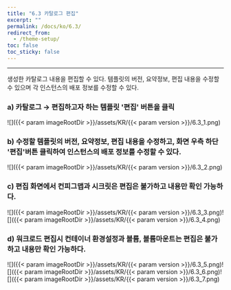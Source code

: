 ```yaml
---
title: "6.3 카탈로그 편집"
excerpt: ""
permalink: /docs/ko/6.3/
redirect_from:
  - /theme-setup/
toc: false
toc_sticky: false
---
```


---
생성한 카탈로그 내용을 편집할 수 있다. 템플릿의 버전, 요약정보, 편집 내용을 수정할 수 있으며 각 인스턴스의 배포 정보를 수정할 수 있다.

### a\) 카탈로그 → 편집하고자 하는 템플릿 '편집' 버튼을 클릭
![]({{< param imageRootDir >}}/assets/KR/{{< param version >}}/6.3_1.png)

### b\) 수정할 템플릿의 버전, 요약정보, 편집 내용을 수정하고, 화면 우측 하단 '편집'버튼 클릭하여 인스턴스의 배포 정보를 수정할 수 있다.
![]({{< param imageRootDir >}}/assets/KR/{{< param version >}}/6.3_2.png)

### c\) 편집 화면에서 컨피그맵과 시크릿은 편집은 불가하고 내용만 확인 가능하다.
![]({{< param imageRootDir >}}/assets/KR/{{< param version >}}/6.3_3.png)![]({{< param imageRootDir >}}/assets/KR/{{< param version >}}/6.3_4.png)

### d\) 워크로드 편집시 컨테이너 환경설정과 볼륨, 볼륨마운트는 편집은 불가하고 내용만 확인 가능하다.
![]({{< param imageRootDir >}}/assets/KR/{{< param version >}}/6.3_5.png)![]({{< param imageRootDir >}}/assets/KR/{{< param version >}}/6.3_6.png)![]({{< param imageRootDir >}}/assets/KR/{{< param version >}}/6.3_7.png)
